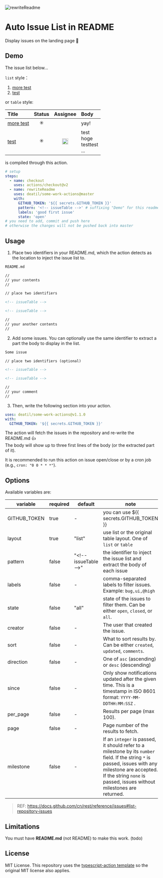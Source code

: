 ![rewriteReadme](https://github.com/deatil/some-work-actions/workflows/rewriteReadme/badge.svg)

# Auto Issue List in README

Display issues on the landing page :eyes:

## Demo

The issue list below...

`list` style：

<!-- issueTableDemo -->

1. <a href="https://github.com/deatil/some-work-actions/issues/4">more test</a>
2. <a href="https://github.com/deatil/some-work-actions/issues/2">test</a>

<!-- issueTableDemo -->

or `table` style:

<!-- issueTableDemo -->

| Title                                                                                 |         Status          |                                                            Assignee                                                             | Body                                  |
| :------------------------------------------------------------------------------------ | :---------------------: | :-----------------------------------------------------------------------------------------------------------------------------: | :------------------------------------ |
| <a href="https://github.com/deatil/some-work-actions/issues/4">more test</a> | :eight_spoked_asterisk: |                                                                                                                                 | yay!                                  |
| <a href="https://github.com/deatil/some-work-actions/issues/2">test</a>      | :eight_spoked_asterisk: | <a href="https://github.com/seed-of-apricot"><img src="https://avatars1.githubusercontent.com/u/26666870?v=4" width="20" /></a> | test<br />hoge<br />testtest<br />... |

<!-- issueTableDemo -->

is compiled through this action.

```yml
# setup
steps:
  - name: checkout
    uses: actions/checkout@v2
  - name: rewriteReadme
    uses: deatil/some-work-actions@master
    with:
      GITHUB_TOKEN: '${{ secrets.GITHUB_TOKEN }}'
      pattern: '<!-- issueTable -->' # suffixing "Demo" for this readme
      labels: 'good first issue'
      state: 'open'
# you need to add, commit and push here
# otherwise the changes will not be pushed back into master
```

## Usage

1. Place two identifiers in your README.md, which the action detects as the location to inject the issue list to.

```md
README.md

//
// your contents
//

// place two identifiers

<!-- issueTable -->

<!-- issueTable -->

//
// your another contents
//
```

2. Add some issues. You can optionally use the same identifier to extract a part the body to display in the list.

```md
Some issue

// place two identifiers (optional)

<!-- issueTable -->

<!-- issueTable -->

//
// your comment
//
```

3. Then, write the following section into your action.

```yml
uses: deatil/some-work-actions@v1.1.0
with:
  GITHUB_TOKEN: '${{ secrets.GITHUB_TOKEN }}'
```

The action will fetch the issues in the repository and re-write the README.md :thumbsup:  
The body will show up to three first lines of the body (or the extracted part of it).

It is recommended to run this action on issue open/close or by a cron job (e.g., `cron: "0 0 * * *"`).

## Options

Available variables are:

| variable     | required | default                 | note                                                                               |
| ------------ | -------- | ----------------------- | ---------------------------------------------------------------------------------- |
| GITHUB_TOKEN | true     | -                       | you can use \${{ secrets.GITHUB_TOKEN }}                                           |
| layout       | true     | "list"                  | use list or the original table layout. One of `list` or `table`                           |
| pattern      | false    | "\<!-- issueTable --\>" | the identifier to inject the issue list and <br /> extract the body of each issue  |
| labels       | false    | -                       | comma-separated labels to filter issues.  Example: `bug,ui,@high`                  |
| state        | false    | "all"                   | state of the issues to filter them. Can be either `open`, `closed`, or `all`.      |
| creator      | false    | -                       | The user that created the issue.                                                   |
| sort         | false    | -                       | What to sort results by. Can be either `created`, `updated`, `comments`.           |
| direction    | false    | -                       | One of `asc` (ascending) or `desc` (descending)                                    |
| since        | false    | -                       | Only show notifications updated after the given time. This is a timestamp in ISO 8601 format: `YYYY-MM-DDTHH:MM:SSZ` .        |
| per_page     | false    | -                       | Results per page (max 100).                                                        |
| page         | false    | -                       | Page number of the results to fetch.                                               |
| milestone    | false    | -                       | If an `integer` is passed, it should refer to a milestone by its `number` field. If the string `*` is passed, issues with any milestone are accepted. If the string `none` is passed, issues without milestones are returned. |

> REF: https://docs.github.com/cn/rest/reference/issues#list-repository-issues

## Limitations

You must have **README.md** (not README) to make this work. (todo)

## License

MIT License. This repository uses the [typescript-action template](https://github.com/actions/typescript-action) so the original MIT license also applies.
